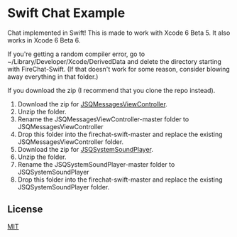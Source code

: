 Swift Chat Example
==============

Chat implemented in Swift! This is made to work with Xcode 6 Beta 5. It also works in Xcode 6 Beta 6. 

If you're getting a random compiler error, go to ~/Library/Developer/Xcode/DerivedData 
and delete the directory starting with FireChat-Swift. 
(If that doesn't work for some reason, consider blowing away everything in that folder.) 

If you download the zip (I recommend that you clone the repo instead).

1. Download the zip for [JSQMessagesViewController](https://github.com/katfang/JSQMessagesViewController).
2. Unzip the folder.
3. Rename the JSQMessagesViewController-master folder to JSQMessagesViewController 
4. Drop this folder into the firechat-swift-master and replace the existing JSQMessagesViewController folder.
5. Download the zip for [JSQSystemSoundPlayer](https://github.com/katfang/JSQSystemSoundPlayer).
6. Unzip the folder.
7. Rename the JSQSystemSoundPlayer-master folder to JSQSystemSoundPlayer 
8. Drop this folder into the firechat-swift-master and replace the existing JSQSystemSoundPlayer folder.


License
-------
[MIT](http://firebase.mit-license.org)
